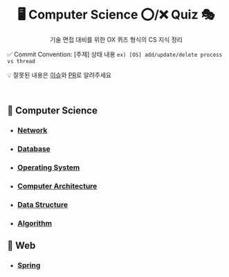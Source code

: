 <div align=center>
  
# 🖥 Computer Science ⭕/❌ Quiz 🎭
기술 면접 대비를 위한 OX 퀴즈 형식의 CS 지식 정리

</div>

✅ Commit Convention: [주제] 상태 내용
`ex) [OS] add/update/delete process vs thread `

💡 잘못된 내용은 [이슈](https://github.com/lucycato-backend/Computer-Science-O-X-Quiz/issues)와 [PR](https://github.com/lucycato-backend/Computer-Science-O-X-Quiz/pulls)로 알려주세요

<br>

## 📍 Computer Science

- ### [Network](./Computer%20Science/Network/)
- ### [Database](./Computer%20Science/Database/)
- ### [Operating System](./Computer%20Science/Operating%20System/)
- ### [Computer Architecture](./Computer%20Science/Computer%20Architecture)
- ### [Data Structure](./Computer%20Science/Data%20Structure/)
- ### [Algorithm](./Computer%20Science/Algorithm)

## 📍 Web

- ### [Spring](./Web/Spring)
